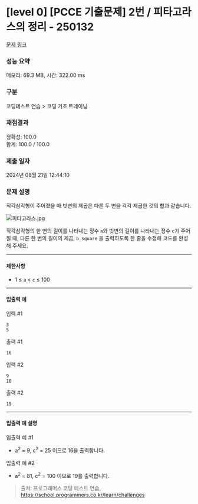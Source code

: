 # [level 0] [PCCE 기출문제] 2번 / 피타고라스의 정리 - 250132 

[문제 링크](https://school.programmers.co.kr/learn/courses/30/lessons/250132) 

### 성능 요약

메모리: 69.3 MB, 시간: 322.00 ms

### 구분

코딩테스트 연습 > 코딩 기초 트레이닝

### 채점결과

정확성: 100.0<br/>합계: 100.0 / 100.0

### 제출 일자

2024년 08월 21일 12:44:10

### 문제 설명

<p>직각삼각형이 주어졌을 때 빗변의 제곱은 다른 두 변을 각각 제곱한 것의 합과 같습니다.</p>

<p><img src="https://grepp-programmers.s3.ap-northeast-2.amazonaws.com/files/production/45e3aa58-327f-4860-a634-2917ae76c159/%E1%84%91%E1%85%B5%E1%84%90%E1%85%A1%E1%84%80%E1%85%A9%E1%84%85%E1%85%A1%E1%84%89%E1%85%B3.jpg" title="" alt="피타고라스.jpg"></p>

<p>직각삼각형의 한 변의 길이를 나타내는 정수 <code>a</code>와 빗변의 길이를 나타내는 정수 <code>c</code>가 주어질 때, 다른 한 변의 길이의 제곱, <code>b_square</code> 을 출력하도록 한 줄을 수정해 코드를 완성해 주세요.</p>

<hr>

<h4>제한사항</h4>

<ul>
<li>1 ≤ <code>a</code> &lt; <code>c</code> ≤ 100</li>
</ul>

<hr>

<h4>입출력 예</h4>

<p>입력 #1</p>
<div class="highlight"><pre class="codehilite"><code>3
5
</code></pre></div>
<p>출력 #1</p>
<div class="highlight"><pre class="codehilite"><code>16
</code></pre></div>
<p>입력 #2</p>
<div class="highlight"><pre class="codehilite"><code>9
10
</code></pre></div>
<p>출력 #2</p>
<div class="highlight"><pre class="codehilite"><code>19
</code></pre></div>
<hr>

<h4>입출력 예 설명</h4>

<p>입출력 예 #1</p>

<ul>
<li>a<sup>2</sup> = 9, c<sup>2</sup> = 25 이므로 16을 출력합니다.</li>
</ul>

<p>입출력 예 #2</p>

<ul>
<li>a<sup>2</sup> = 81, c<sup>2</sup> = 100 이므로 19를 출력합니다.</li>
</ul>


> 출처: 프로그래머스 코딩 테스트 연습, https://school.programmers.co.kr/learn/challenges